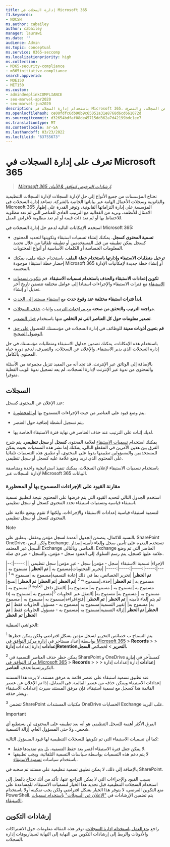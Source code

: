 ```yaml
---
title: إدارة السجلات في Microsoft 365
f1.keywords:
- NOCSH
ms.author: cabailey
author: cabailey
manager: laurawi
ms.date: ''
audience: Admin
ms.topic: conceptual
ms.service: O365-seccomp
ms.localizationpriority: high
ms.collection:
- M365-security-compliance
- m365initiative-compliance
search.appverid:
- MOE150
- MET150
ms.custom:
- admindeeplinkCOMPLIANCE
- seo-marvel-apr2020
- seo-marvel-jun2020
description: باستخدام إدارة السجلات في Microsoft 365، يمكنك تطبيق جداول الاستبقاء في خطة ملف تدير الاستبقاء، والإعلان عن السجلات، والتصرف.
ms.openlocfilehash: ce00fdfc6db90b9c65051a31e8768d6cd661072d
ms.sourcegitcommit: d32654bdfaf08de45715dd362a7d42199bdc1ee7
ms.translationtype: MT
ms.contentlocale: ar-SA
ms.lasthandoff: 03/23/2022
ms.locfileid: "63755673"
---
```

# <a name="learn-about-records-management-in-microsoft-365"></a>تعرف على إدارة السجلات في Microsoft 365

>*[Microsoft 365 إرشادات الترخيص لتوافق & الأمان](/office365/servicedescriptions/microsoft-365-service-descriptions/microsoft-365-tenantlevel-services-licensing-guidance/microsoft-365-security-compliance-licensing-guidance).*

تحتاج المؤسسات من جميع الأنواع إلى حل لإدارة السجلات لإدارة السجلات التنظيمية والقانونية وسجلات الأعمال الهامة عبر بياناتها الخاصة بالشركة. تساعد إدارة السجلات في Microsoft 365 المؤسسة على إدارة التزاماتها القانونية، وتوفر القدرة على إظهار الامتثال للأنظمة، وتزيد من الفعالية مع الترتيب العادي للعناصر التي لم تعد مطلوبة للاحتفاظ بها أو لم تعد ذات قيمة أو لم تعد مطلوبة لأغراض العمل.

استخدم الإمكانات التالية لدعم حل إدارة السجلات في Microsoft 365:

- **تسمية المحتوى كسجل**. يمكنك إنشاء تسميات استبقاء وتكوينها لتحديد المحتوى [](#records) كسجل يمكن تطبيقه من قبل المستخدمين أو تطبيقه تلقائيا من خلال تحديد المعلومات الحساسة أو الكلمات الأساسية أو أنواع المحتويات.

- **ترحيل متطلبات الاستبقاء وإدارتها باستخدام خطة الملف**. باستخدام خطة [ملف](file-plan-manager.md)، يمكنك إحضار خطة استبقاء موجودة Microsoft 365 أو إنشاء خطة جديدة لإمكانيات الإدارة المحسنة.

- **تكوين إعدادات الاستبقاء والحذف باستخدام تسميات الاستبقاء**. قم [بتكوين تسميات الاستبقاء](retention.md#retention-labels) مع فترات الاستبقاء والإجراءات استنادا إلى عوامل مختلفة تتضمن تاريخ آخر تعديل أو إنشاء.

- **ابدأ فترات استبقاء مختلفة عند وقوع حدث** مع [استبقاء مستند إلى الحدث](event-driven-retention.md).

- **مراجعة الترتيب والتحقق من صحته** [مع مراجعات الترتيب](disposition.md#disposition-reviews) وإثبات [حذف السجلات](disposition.md#disposition-of-records).

- **تصدير معلومات حول كل العناصر التي تم التخلص** منها باستخدام [خيار التصدير](disposition.md#filter-and-export-the-views).

- **قم بتعيين أذونات معينة** للوظائف في إدارة السجلات في مؤسستك للحصول [على حق الوصول الصحيح](../security/office-365-security/permissions-in-the-security-and-compliance-center.md).

باستخدام هذه الإمكانات، يمكنك تضمين جداول الاستبقاء ومتطلبات مؤسستك في حل إدارة السجلات الذي يدير الاستبقاء، والإعلان عن السجلات، والتصرف، لدعم دورة حياة المحتوى بالكامل.

بالإضافة إلى الوثائق عبر الإنترنت، قد تجد أنه من المفيد تنزيل مجموعة من الأسئلة [](https://aka.ms/MIPC/Blog-RecordsManagementWebinar) والمحتوى من ندوة عبر الإنترنت لإدارة السجلات. لم يعد تسجيل ندوة الويب الفعلية متوفرا.

## <a name="records"></a>السجلات

عند الإعلان عن المحتوى كسجل:

- يتم وضع قيود على العناصر من حيث الإجراءات المسموح بها [أو المحظورة](#compare-restrictions-for-what-actions-are-allowed-or-blocked).

- يتم تسجيل أنشطة إضافية حول العنصر.

- لديك إثبات على الترتيب عند حذف العناصر في نهاية فترة الاستبقاء الخاصة بها.

يمكنك استخدام [تسميات الاستبقاء](retention.md#retention-labels) لعلامة المحتوى **كسجل** أو **سجل تنظيمي**. يتم شرح الفرق بين هذين الأمرين في المقطع التالي. يمكنك إما نشر هذه التسميات بحيث يمكن للمستخدمين والمسؤولين تطبيقها يدويا على المحتوى، أو تطبيق هذه التسميات تلقائيا على المحتوى الذي تريد وضع علامة عليه كسجل أو سجل تنظيمي.

باستخدام تسميات الاستبقاء لإعلان السجلات، يمكنك تنفيذ استراتيجية واحدة ومتناسقة لإدارة السجلات عبر Microsoft 365 البيانات.

### <a name="compare-restrictions-for-what-actions-are-allowed-or-blocked"></a>مقارنة القيود على الإجراءات المسموح بها أو المحظورة

استخدم الجدول التالي لتحديد القيود التي يتم فرضها على المحتوى نتيجة لتطبيق تسمية استبقاء قياسية وتسميات استبقاء تحدد المحتوى كسجل أو سجل تنظيمي.

لتسمية استبقاء قياسية إعدادات الاستبقاء والإجراءات، ولكنها لا تقوم بوضع علامة على المحتوى كسجل أو سجل تنظيمي.

> [!NOTE]
> بالنسبة للاكمال، يتضمن الجدول أعمدة لسجل مؤمن ومقفل، ينطبق على SharePoint OneDrive، ولكن ليس Exchange. تستخدم القدرة على تأمين سجل وإلغاء تأمينه إصدار [](record-versioning.md) السجل غير المعتمد Exchange العناصر. وبالتالي، Exchange العناصر التي تم وضع علامة عليها كسجل، يتم رسم السلوك إلى العمود سجل **-** مؤمن، والسجل **-** غير ذي صلة.


|الإجراء| تسمية الاستبقاء |سجل - مؤمن| سجل - غير مؤمن| سجل تنظيمي |
|:-----|:-----|:-----|:-----|:-----|:-----|
|تحرير المحتويات|مسموح به | **تم الحظر** | مسموح به | **تم الحظر**|
|تحرير الخصائص، بما في ذلك إعادة التسمية|مسموح به |مسموح <sup>به 1</sup> | مسموح به | **تم الحظر**|
|حذف|مسموح <sup>به 2</sup> |**تم الحظر** |**تم الحظر**| **تم الحظر**|
|نسخ|مسموح به |مسموح به | مسموح به| مسموح به|
|التنقل داخل <sup>الحاوية 3</sup>|مسموح به |مسموح به | مسموح به| مسموح به|
|التنقل عبر الحاويات <sup>3</sup>|مسموح به |مسموح به إذا لم يتم إلغاء تأمينه | **تم الحظر** | **تم الحظر**|
|فتح/قراءة|مسموح به |مسموح به | مسموح به| مسموح به|
|تغيير التسمية|مسموح به |مسموح به - مسؤول الحاويات فقط | **تم الحظر**| **تم الحظر**
|إزالة التسمية|مسموح به |مسموح به - مسؤول الحاويات فقط | **تم الحظر**| **تم الحظر**

الحواشي السفلية:

<sup>1</sup> يتم السماح ب خصائص التحرير لسجل مؤمن بشكل افتراضي ولكن يمكن حظرها بواسطة إعداد مستأجر في [إدارة مركز التوافق في Microsoft 365](https://compliance.microsoft.com/) >  **Records** >  >  **إعدادات** إدارة إعدادات **إدارةRetentionالتحرير** >  لخصائص **السجل.**

<sup>2</sup> يمكن حظر حذف العناصر التسمية في SharePoint و OneDrive كمستأجر في [إدارة مركز التوافق في Microsoft 365](https://compliance.microsoft.com/) >  **Records** >  >  >  **إعدادات** إدارة إعدادات إدارة التكريرتسماتحذف **العناصر.**

عند تطبيق تسمية استبقاء على عنصر قائمة به مرفق مستند، لا يرث هذا المستند إعدادات الاستبقاء ويمكن حذفه من عنصر القائمة. في المقابل، إذا تم الإعلان عن عنصر القائمة هذا كسجل مع تسمية استبقاء، فإن مرفق المستند سيرث إعدادات الاستبقاء ويعذر حذفه.

<sup>3</sup> تتضمن SharePoint مكتبات المستندات OneDrive الحسابات Exchange علب البريد.

> [!IMPORTANT]
> الفرق الأكثر أهمية للسجل التنظيمي هو أنه بعد تطبيقه على المحتوى، لن يستطيع أي شخص، ولا حتى المسؤول العام، إزالة التسمية.
>
> كما أن تسميات الاستبقاء التي تم تكوينها للسجلات التنظيمية لها قيود المسؤول التالية:
>
> - لا يمكن جعل فترة الاستبقاء أقصر بعد حفظ التسمية، بل يتم تمديدها فقط.
> - لا يتم دعم هذه التسميات بواسطة سياسات التسمية التلقائية، ويجب تطبيقها باستخدام سياسات [تسمية الاستبقاء](create-apply-retention-labels.md).
>
> بالإضافة إلى ذلك، لا يمكن تطبيق تسمية تنظيمية على مستند تم سحبه في SharePoint.
>
> بسبب القيود والإجراءات التي لا يمكن التراجع عنها، تأكد من أنك تحتاج بالفعل إلى استخدام السجلات التنظيمية قبل تحديد هذا الخيار لتسميات الاستبقاء. للمساعدة على منع التكوين العرضي، لا يتوفر هذا الخيار بشكل افتراضي ولكن يجب تمكينه أولا باستخدام PowerShell. يتم تضمين الإرشادات في ["الإعلان عن السجلات" باستخدام تسميات الاستبقاء](declare-records.md).

## <a name="configuration-guidance"></a>إرشادات التكوين

راجع [بدء العمل باستخدام إدارة السجلات](get-started-with-records-management.md). توفر هذه المقالة معلومات حول الاشتراكات والأذونات والربط إلى إرشادات التكوين من النهاية إلى النهاية لسيناريوهات إدارة السجلات.